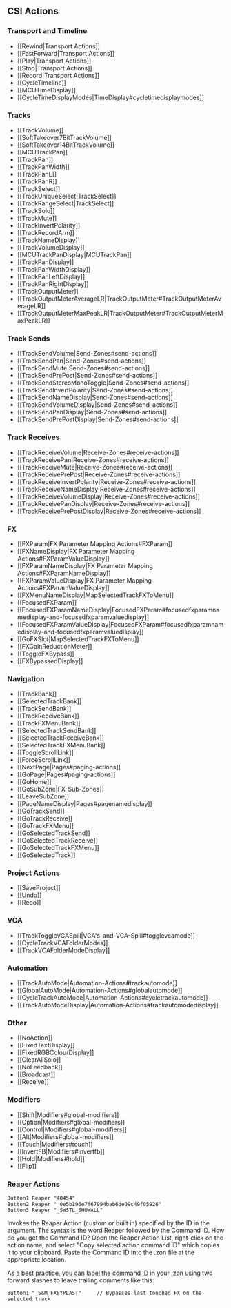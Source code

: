 ## CSI Actions

### Transport and Timeline
* [[Rewind|Transport Actions]]
* [[FastForward|Transport Actions]]
* [[Play|Transport Actions]]
* [[Stop|Transport Actions]]
* [[Record|Transport Actions]]
* [[CycleTimeline]]
* [[MCUTimeDisplay]]
* [[CycleTimeDisplayModes|TimeDisplay#cycletimedisplaymodes]]

### Tracks
* [[TrackVolume]]
* [[SoftTakeover7BitTrackVolume]]
* [[SoftTakeover14BitTrackVolume]]
* [[MCUTrackPan]]
* [[TrackPan]]
* [[TrackPanWidth]]
* [[TrackPanL]]
* [[TrackPanR]]
* [[TrackSelect]]
* [[TrackUniqueSelect|TrackSelect]]
* [[TrackRangeSelect|TrackSelect]]
* [[TrackSolo]]
* [[TrackMute]]
* [[TrackInvertPolarity]]
* [[TrackRecordArm]]
* [[TrackNameDisplay]]
* [[TrackVolumeDisplay]]
* [[MCUTrackPanDisplay|MCUTrackPan]]
* [[TrackPanDisplay]]
* [[TrackPanWidthDisplay]]
* [[TrackPanLeftDisplay]]
* [[TrackPanRightDisplay]]
* [[TrackOutputMeter]]
* [[TrackOutputMeterAverageLR|TrackOutputMeter#TrackOutputMeterAverageLR]]
* [[TrackOutputMeterMaxPeakLR|TrackOutputMeter#TrackOutputMeterMaxPeakLR]]

### Track Sends
* [[TrackSendVolume|Send-Zones#send-actions]]
* [[TrackSendPan|Send-Zones#send-actions]]
* [[TrackSendMute|Send-Zones#send-actions]]
* [[TrackSendPrePost|Send-Zones#send-actions]]
* [[TrackSendStereoMonoToggle|Send-Zones#send-actions]]
* [[TrackSendInvertPolarity|Send-Zones#send-actions]]
* [[TrackSendNameDisplay|Send-Zones#send-actions]]
* [[TrackSendVolumeDisplay|Send-Zones#send-actions]]
* [[TrackSendPanDisplay|Send-Zones#send-actions]]
* [[TrackSendPrePostDisplay|Send-Zones#send-actions]]

### Track Receives
* [[TrackReceiveVolume|Receive-Zones#receive-actions]]
* [[TrackReceivePan|Receive-Zones#receive-actions]]
* [[TrackReceiveMute|Receive-Zones#receive-actions]]
* [[TrackReceivePrePost|Receive-Zones#receive-actions]] 
* [[TrackReceiveInvertPolarity|Receive-Zones#receive-actions]] 
* [[TrackReceiveNameDisplay|Receive-Zones#receive-actions]] 
* [[TrackReceiveVolumeDisplay|Receive-Zones#receive-actions]]
* [[TrackReceivePanDisplay|Receive-Zones#receive-actions]]
* [[TrackReceivePrePostDisplay|Receive-Zones#receive-actions]]

### FX
* [[FXParam|FX Parameter Mapping Actions#FXParam]] 
* [[FXNameDisplay|FX Parameter Mapping Actions#FXParamValueDisplay]] 
* [[FXParamNameDisplay|FX Parameter Mapping Actions#FXParamNameDisplay]] 
* [[FXParamValueDisplay|FX Parameter Mapping Actions#FXParamValueDisplay]] 
* [[FXMenuNameDisplay|MapSelectedTrackFXToMenu]]
* [[FocusedFXParam]]
* [[FocusedFXParamNameDisplay|FocusedFXParam#focusedfxparamnamedisplay-and-focusedfxparamvaluedisplay]]
* [[FocusedFXParamValueDisplay|FocusedFXParam#focusedfxparamnamedisplay-and-focusedfxparamvaluedisplay]]
* [[GoFXSlot|MapSelectedTrackFXToMenu]]
* [[FXGainReductionMeter]]
* [[ToggleFXBypass]]
* [[FXBypassedDisplay]]

### Navigation
* [[TrackBank]]
* [[SelectedTrackBank]]
* [[TrackSendBank]]
* [[TrackReceiveBank]]
* [[TrackFXMenuBank]]
* [[SelectedTrackSendBank]]
* [[SelectedTrackReceiveBank]]
* [[SelectedTrackFXMenuBank]]
* [[ToggleScrollLink]]
* [[ForceScrollLink]]
* [[NextPage|Pages#paging-actions]]
* [[GoPage|Pages#paging-actions]]
* [[GoHome]]
* [[GoSubZone|FX-Sub-Zones]]
* [[LeaveSubZone]]
* [[PageNameDisplay|Pages#pagenamedisplay]]
* [[GoTrackSend]]
* [[GoTrackReceive]]
* [[GoTrackFXMenu]]
* [[GoSelectedTrackSend]]
* [[GoSelectedTrackReceive]]
* [[GoSelectedTrackFXMenu]]
* [[GoSelectedTrack]]

### Project Actions
* [[SaveProject]]
* [[Undo]]
* [[Redo]]

### VCA
* [[TrackToggleVCASpill|VCA's-and-VCA-Spill#togglevcamode]]
* [[CycleTrackVCAFolderModes]]
* [[TrackVCAFolderModeDisplay]]

### Automation
* [[TrackAutoMode|Automation-Actions#trackautomode]]
* [[GlobalAutoMode|Automation-Actions#globalautomode]]
* [[CycleTrackAutoMode|Automation-Actions#cycletrackautomode]]
* [[TrackAutoModeDisplay|Automation-Actions#trackautomodedisplay]]

### Other
* [[NoAction]]
* [[FixedTextDisplay]]
* [[FixedRGBColourDisplay]]
* [[ClearAllSolo]]
* [[NoFeedback]]
* [[Broadcast]]
* [[Receive]]

### Modifiers
* [[Shift|Modifiers#global-modifiers]]
* [[Option|Modifiers#global-modifiers]]
* [[Control|Modifiers#global-modifiers]]
* [[Alt|Modifiers#global-modifiers]]
* [[Touch|Modifiers#touch]]
* [[InvertFB|Modifiers#invertfb]]
* [[Hold|Modifiers#hold]]
* [[Flip]]

### Reaper Actions
```    
Button1 Reaper "40454"    
Button2 Reaper "_0e5b196e7f67994bab6de09c49f05926"    
Button3 Reaper "_SWSTL_SHOWALL"    
```
Invokes the Reaper Action (custom or built in) specified by the ID in the argument. The syntax is the word Reaper followed by the Command ID. How do you get the Command ID? Open the Reaper Action List, right-click on the action name, and select "Copy selected action command ID" which copies it to your clipboard. Paste the Command ID into the .zon file at the appropriate location. 

As a best practice, you can label the command ID in your .zon using two forward slashes to leave trailing comments like this:
```    
Button1 "_S&M_FXBYPLAST"     // Bypasses last touched FX on the selected track
```



